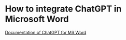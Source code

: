 # How to integrate ChatGPT in Microsoft Word
[Documentation of ChatGPT for MS Word](https://www.listendata.com/2023/05/integrate-chatgpt-into-word.html)

